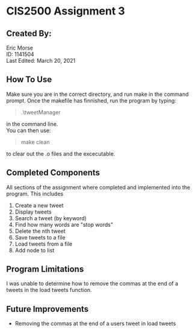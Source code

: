 # CIS2500 Assignment 3
## Created By:
Eric Morse <br>
ID: 1141504 <br>
Last Edited: March 20, 2021

## How To Use
Make sure you are in the correct directory, and run make in the command prompt. Once the makefile has finnished, run the program by typing:

> .\tweetManager

in the command line. <br>
You can then use:

>make clean

to clear out the .o files and the excecutable.

## Completed Components
All sections of the assignment where completed and implemented into the program. This includes
1. Create a new tweet
2. Display tweets
3. Search a tweet (by keyword)
4. Find how many words are "stop words"
5. Delete the nth tweet
6. Save tweets to a file 
7. Load tweets from a file
8. Add node to list

## Program Limitations
I was unable to determine how to remove the commas at the end of a tweets in the load tweets function. 

## Future Improvements
* Removing the commas at the end of a users tweet in load tweets
